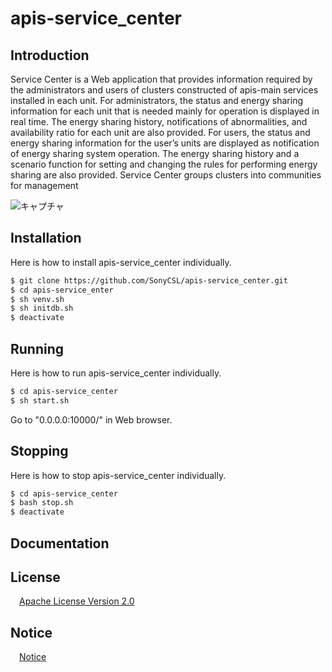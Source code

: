 # apis-service_center

## Introduction

Service Center is a Web application that provides information required by the administrators and users of clusters constructed of apis-main services installed in each unit. For administrators, the status and energy sharing information for each unit that is needed mainly for operation is displayed in real time. The energy sharing history, notifications of abnormalities, and availability ratio for each unit are also provided. For users, the status and energy sharing information for the user’s units are displayed as notification of energy sharing system operation. The energy sharing history and a scenario function for setting and changing the rules for performing energy sharing are also provided. Service Center groups clusters into communities for management 

![キャプチャ](https://user-images.githubusercontent.com/71874910/102715154-b3370100-4316-11eb-9367-439522143789.PNG)

## Installation

Here is how to install apis-service_center individually.   

```bash
$ git clone https://github.com/SonyCSL/apis-service_center.git
$ cd apis-service_enter
$ sh venv.sh
$ sh initdb.sh
$ deactivate
```

## Running

Here is how to run apis-service_center individually.  

```bash
$ cd apis-service_center
$ sh start.sh
```
Go to "0.0.0.0:10000/" in Web browser.

## Stopping
Here is how to stop apis-service_center individually.  

```bash
$ cd apis-service_center
$ bash stop.sh
$ deactivate
```

## Documentation

## License
&emsp;[Apache License Version 2.0](https://github.com/SonyCSL/apis-service_center/blob/main/LICENSE)


## Notice
&emsp;[Notice](https://github.com/SonyCSL/apis-service_center/blob/main/NOTICE.md)
